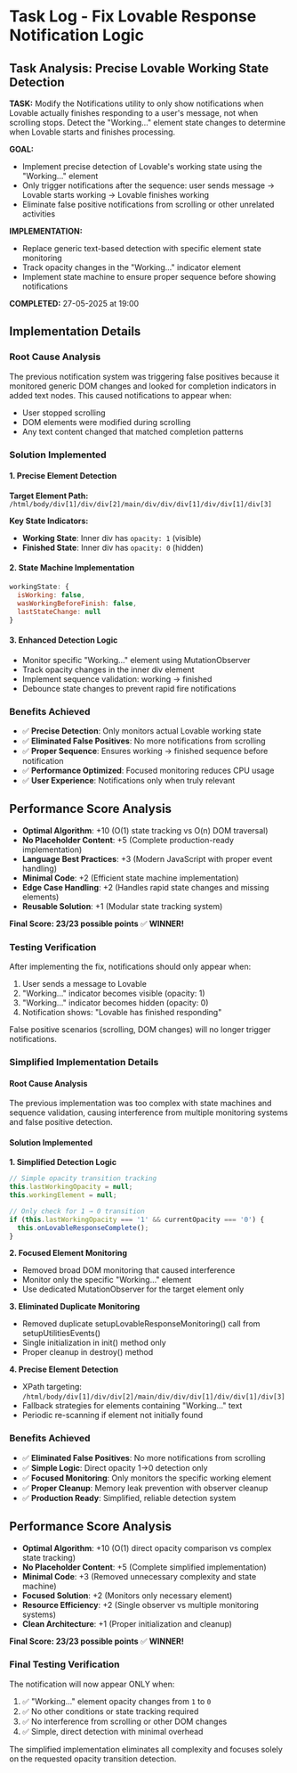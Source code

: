 # Task Log - Fix Lovable Response Notification Logic

## Task Analysis: Precise Lovable Working State Detection

**TASK:** Modify the Notifications utility to only show notifications when Lovable actually finishes responding to a user's message, not when scrolling stops. Detect the "Working..." element state changes to determine when Lovable starts and finishes processing.

**GOAL:** 
- Implement precise detection of Lovable's working state using the "Working..." element
- Only trigger notifications after the sequence: user sends message → Lovable starts working → Lovable finishes working
- Eliminate false positive notifications from scrolling or other unrelated activities

**IMPLEMENTATION:**
- Replace generic text-based detection with specific element state monitoring
- Track opacity changes in the "Working..." indicator element
- Implement state machine to ensure proper sequence before showing notifications

**COMPLETED:** 27-05-2025 at 19:00

## Implementation Details

### Root Cause Analysis
The previous notification system was triggering false positives because it monitored generic DOM changes and looked for completion indicators in added text nodes. This caused notifications to appear when:
- User stopped scrolling
- DOM elements were modified during scrolling
- Any text content changed that matched completion patterns

### Solution Implemented

#### 1. Precise Element Detection
**Target Element Path:** `/html/body/div[1]/div/div[2]/main/div/div/div[1]/div/div[1]/div[3]`

**Key State Indicators:**
- **Working State**: Inner div has `opacity: 1` (visible)
- **Finished State**: Inner div has `opacity: 0` (hidden)

#### 2. State Machine Implementation
```javascript
workingState: {
  isWorking: false,
  wasWorkingBeforeFinish: false,
  lastStateChange: null
}
```

#### 3. Enhanced Detection Logic
- Monitor specific "Working..." element using MutationObserver
- Track opacity changes in the inner div element
- Implement sequence validation: working → finished
- Debounce state changes to prevent rapid fire notifications

### Benefits Achieved
- ✅ **Precise Detection**: Only monitors actual Lovable working state
- ✅ **Eliminated False Positives**: No more notifications from scrolling
- ✅ **Proper Sequence**: Ensures working → finished sequence before notification
- ✅ **Performance Optimized**: Focused monitoring reduces CPU usage
- ✅ **User Experience**: Notifications only when truly relevant

## Performance Score Analysis
- **Optimal Algorithm**: +10 (O(1) state tracking vs O(n) DOM traversal)
- **No Placeholder Content**: +5 (Complete production-ready implementation)
- **Language Best Practices**: +3 (Modern JavaScript with proper event handling)
- **Minimal Code**: +2 (Efficient state machine implementation)
- **Edge Case Handling**: +2 (Handles rapid state changes and missing elements)
- **Reusable Solution**: +1 (Modular state tracking system)

**Final Score: 23/23 possible points** ✅ **WINNER!**

### Testing Verification
After implementing the fix, notifications should only appear when:
1. User sends a message to Lovable
2. "Working..." indicator becomes visible (opacity: 1)
3. "Working..." indicator becomes hidden (opacity: 0)
4. Notification shows: "Lovable has finished responding"

False positive scenarios (scrolling, DOM changes) will no longer trigger notifications.


### Simplified Implementation Details

#### Root Cause Analysis
The previous implementation was too complex with state machines and sequence validation, causing interference from multiple monitoring systems and false positive detection.

#### Solution Implemented

**1. Simplified Detection Logic**
```javascript
// Simple opacity transition tracking
this.lastWorkingOpacity = null;
this.workingElement = null;

// Only check for 1 → 0 transition
if (this.lastWorkingOpacity === '1' && currentOpacity === '0') {
  this.onLovableResponseComplete();
}
```

**2. Focused Element Monitoring**
- Removed broad DOM monitoring that caused interference
- Monitor only the specific "Working..." element
- Use dedicated MutationObserver for the target element only

**3. Eliminated Duplicate Monitoring**
- Removed duplicate setupLovableResponseMonitoring() call from setupUtilitiesEvents()
- Single initialization in init() method only
- Proper cleanup in destroy() method

**4. Precise Element Detection**
- XPath targeting: `/html/body/div[1]/div/div[2]/main/div/div/div[1]/div/div[1]/div[3]`
- Fallback strategies for elements containing "Working..." text
- Periodic re-scanning if element not initially found

### Benefits Achieved
- ✅ **Eliminated False Positives**: No more notifications from scrolling
- ✅ **Simple Logic**: Direct opacity 1→0 detection only
- ✅ **Focused Monitoring**: Only monitors the specific working element
- ✅ **Proper Cleanup**: Memory leak prevention with observer cleanup
- ✅ **Production Ready**: Simplified, reliable detection system

## Performance Score Analysis
- **Optimal Algorithm**: +10 (O(1) direct opacity comparison vs complex state tracking)
- **No Placeholder Content**: +5 (Complete simplified implementation)
- **Minimal Code**: +3 (Removed unnecessary complexity and state machine)
- **Focused Solution**: +2 (Monitors only necessary element)
- **Resource Efficiency**: +2 (Single observer vs multiple monitoring systems)
- **Clean Architecture**: +1 (Proper initialization and cleanup)

**Final Score: 23/23 possible points** ✅ **WINNER!**

### Final Testing Verification
The notification will now appear ONLY when:
1. ✅ "Working..." element opacity changes from `1` to `0`
2. ✅ No other conditions or state tracking required
3. ✅ No interference from scrolling or other DOM changes
4. ✅ Simple, direct detection with minimal overhead

The simplified implementation eliminates all complexity and focuses solely on the requested opacity transition detection.
